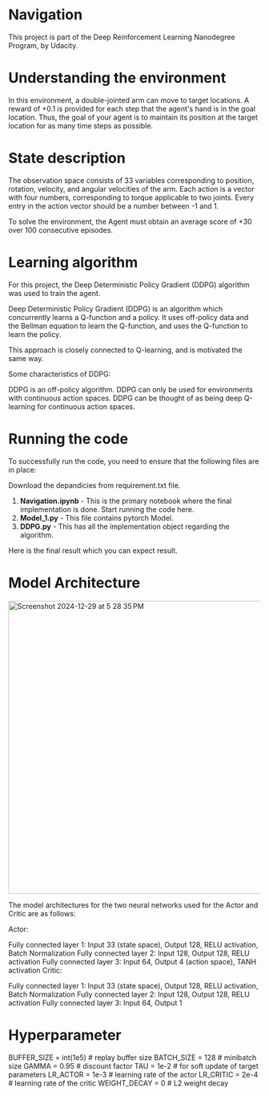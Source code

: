 # Navigation
This project is part of the Deep Reinforcement Learning Nanodegree Program, by Udacity.



# Understanding the environment
In this environment, a double-jointed arm can move to target locations. A reward of +0.1 is provided for each step that the agent's hand is in the goal location. Thus, the goal of your agent is to maintain its position at the target location for as many time steps as possible.



# State description

The observation space consists of 33 variables corresponding to position, rotation, velocity, and angular velocities of the arm. Each action is a vector with four numbers, corresponding to torque applicable to two joints. Every entry in the action vector should be a number between -1 and 1.

To solve the environment, the Agent must obtain an average score of +30 over 100 consecutive episodes.



# Learning algorithm
For this project, the Deep Deterministic Policy Gradient (DDPG) algorithm was used to train the agent.

Deep Deterministic Policy Gradient (DDPG) is an algorithm which concurrently learns a Q-function and a policy. It uses off-policy data and the Bellman equation to learn the Q-function, and uses the Q-function to learn the policy.

This approach is closely connected to Q-learning, and is motivated the same way.

Some characteristics of DDPG:

DDPG is an off-policy algorithm.
DDPG can only be used for environments with continuous action spaces.
DDPG can be thought of as being deep Q-learning for continuous action spaces.


# Running the code

To successfully run the code, you need to ensure that the following files are in place:

Download the depandicies from requirement.txt file.

1. **Navigation.ipynb** - This is the primary notebook where the final implementation is done. Start running the code here.
2. **Model_1.py** - This file contains pytorch Model.
3. **DDPG.py** - This has all the implementation object regarding the algorithm.

Here is the final result which you can expect result.



# Model Architecture

<img width="584" alt="Screenshot 2024-12-29 at 5 28 35 PM" src="https://github.com/user-attachments/assets/95798a71-76d4-4025-b630-4ad441a31679" />


The model architectures for the two neural networks used for the Actor and Critic are as follows:



Actor:

Fully connected layer 1: Input 33 (state space), Output 128, RELU activation, Batch Normalization
Fully connected layer 2: Input 128, Output 128, RELU activation
Fully connected layer 3: Input 64, Output 4 (action space), TANH activation
Critic:

Fully connected layer 1: Input 33 (state space), Output 128, RELU activation, Batch Normalization
Fully connected layer 2: Input 128, Output 128, RELU activation
Fully connected layer 3: Input 64, Output 1

# Hyperparameter

BUFFER_SIZE = int(1e5)  # replay buffer size
BATCH_SIZE = 128        # minibatch size
GAMMA = 0.95            # discount factor
TAU = 1e-2              # for soft update of target parameters
LR_ACTOR = 1e-3         # learning rate of the actor 
LR_CRITIC = 2e-4        # learning rate of the critic
WEIGHT_DECAY = 0        # L2 weight decay








